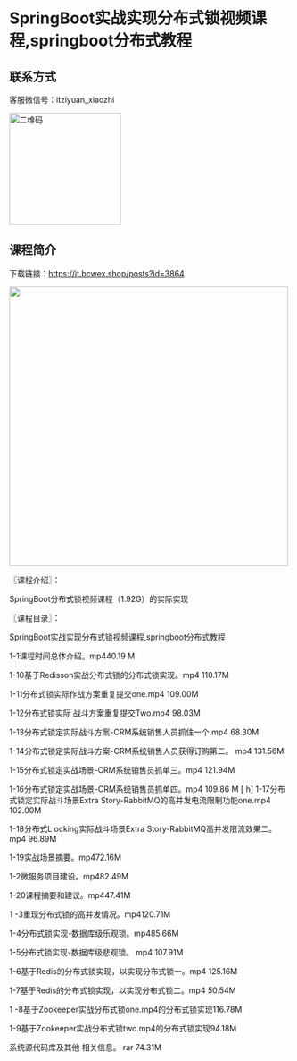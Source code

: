 # SpringBoot实战实现分布式锁视频课程,springboot分布式教程

## 联系方式

客服微信号：itziyuan_xiaozhi

<img src="https://ziyuanyun.oss-cn-guangzhou.aliyuncs.com/common/20240614073449/666b82192834a.jpg" width="200" height="200" alt="二维码">

## 课程简介

下载链接：https://it.bcwex.shop/posts?id=3864

<img src="https://ziyuanyun.oss-cn-guangzhou.aliyuncs.com/yun/20240515185400/6644944843b56.jpg" width="500" alt="">

  〖课程介绍〗：

 SpringBoot分布式锁视频课程（1.92G）的实际实现

 〖课程目录〗：

 SpringBoot实战实现分布式锁视频课程,springboot分布式教程



 1-1课程时间总体介绍。mp440.19 M

 1-10基于Redisson实战分布式锁的分布式锁实现。mp4 110.17M

 1-11分布式锁实际作战方案重复提交one.mp4 109.00M

 1-12分布式锁实际 战斗方案重复提交Two.mp4 98.03M

 1-13分布式锁定实际战斗方案-CRM系统销售人员抓住一个.mp4 68.30M

 1-14分布式锁定实际战斗方案-CRM系统销售人员获得订购第二。 mp4 131.56M

 1-15分布式锁定实战场景-CRM系统销售员抓单三。mp4 121.94M

 1-16分布式锁定实战场景-CRM系统销售员抓单四。mp4 109.86 M [ h] 1-17分布式锁定实际战斗场景Extra Story-RabbitMQ的高并发电流限制功能one.mp4 102.00M

 1-18分布式L ocking实际战斗场景Extra Story-RabbitMQ高并发限流效果二。 mp4 96.89M

 1-19实战场景摘要。mp472.16M

 1-2微服务项目建设。mp482.49M

 1-20课程摘要和建议。mp447.41M

 1 -3重现分布式锁的高并发情况。mp4120.71M

 1-4分布式锁实现-数据库级乐观锁。mp485.66M

 1-5分布式锁实现-数据库级悲观锁。 mp4 107.91M

 1-6基于Redis的分布式锁实现，以实现分布式锁一。mp4 125.16M

 1-7基于Redis的分布式锁实现，以实现分布式锁二。mp4 50.54M

 1 -8基于Zookeeper实战分布式锁one.mp4的分布式锁实现116.78M

 1-9基于Zookeeper实战分布式锁two.mp4的分布式锁实现94.18M

 系统源代码库及其他 相关信息。 rar 74.31M

  